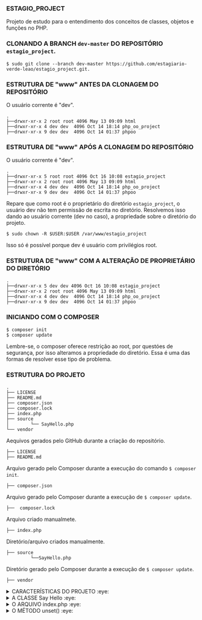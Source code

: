 ### ESTAGIO_PROJECT
Projeto de estudo para o entendimento dos conceitos de classes, objetos e funções no PHP.

### CLONANDO A BRANCH `dev-master` DO REPOSITÓRIO `estagio_project`.
    $ sudo git clone --branch dev-master https://github.com/estagiario-verde-leao/estagio_project.git.

### ESTRUTURA DE "www" ANTES DA CLONAGEM DO REPOSITÓRIO
O usuário corrente é "dev". 

    .
    ├──drwxr-xr-x 2 root root 4096 May 13 09:09 html
    ├──drwxr-xr-x 4 dev dev  4096 Oct 14 18:14 php_oo_project
    ├──drwxr-xr-x 9 dev dev  4096 Oct 14 01:37 phpoo

### ESTRUTURA DE "www" APÓS A CLONAGEM DO REPOSITÓRIO
O usuário corrente é "dev". 

    .
    ├──drwxr-xr-x 5 root root 4096 Oct 16 10:08 estagio_project
    ├──drwxr-xr-x 2 root root 4096 May 13 09:09 html
    ├──drwxr-xr-x 4 dev dev  4096 Oct 14 18:14 php_oo_project
    ├──drwxr-xr-x 9 dev dev  4096 Oct 14 01:37 phpoo

Repare que como root é o proprietário do diretório `estagio_project`, o usuário dev não tem permissão de escrita no diretório. Resolvemos isso dando ao usuário corrente (dev no caso), a propriedade sobre o diretório do projeto.
   
    $ sudo chown -R $USER:$USER /var/www/estagio_project
Isso só é possível porque dev é usuário com privilégios root.
### ESTRUTURA DE "www" COM A ALTERAÇÃO DE PROPRIETÁRIO DO DIRETÓRIO
    .
    ├──drwxr-xr-x 5 dev dev 4096 Oct 16 10:08 estagio_project
    ├──drwxr-xr-x 2 root root 4096 May 13 09:09 html
    ├──drwxr-xr-x 4 dev dev  4096 Oct 14 18:14 php_oo_project
    ├──drwxr-xr-x 9 dev dev  4096 Oct 14 01:37 phpoo

### INICIANDO COM O COMPOSER   
  
    $ composer init
    $ composer update
Lembre-se, o composer oferece restrição ao root, por questóes de segurança, por isso alteramos a propriedade do diretório. Essa é uma das formas de resolver esse tipo de problema.

### ESTRUTURA DO PROJETO
    .
    ├── LICENSE 
    ├── README.md 
    ├── composer.json
    ├── composer.lock
    ├── index.php
    ├── source
    │        └── SayHello.php
    └── vendor

Aequivos gerados pelo GitHub durante a criação do repositório.

    ├── LICENSE 
    ├── README.md

Arquivo gerado pelo Composer durante a execução do comando `$ composer init`.
    
    ├── composer.json

Arquivo gerado pelo Composer durante a execução de `$ composer update`.

    ├──  composer.lock 

Arquivo criado manualmete.
    
    ├── index.php

Diretório/arquivo criados manualmente.
    
    ├── source
             └──SayHello.php

Diretório gerado pelo Composer durante a execução de `$ composer update`.
 
    ├── vendor     
<details>
<summary>CARACTERÍSTICAS DO PROJETO :eye: </summary>
Projeto de estudo de Programação Orientada a Objetos - POO com Apache2, PHP 8.3, MySql, Composer, rodando em Ubuntu 24.04 em servidor local. O projeto usa o conceito de VirtualHost do Apache. 
</details>

<details>
<summary>A CLASSE Say Hello :eye: </summary> 
A class SayHello() possui um método, que quando chamado, imprime no console de depuração uma expressão de saudação.

    <?php

    namespace Source;

    class SayHello {
        protected $property;

        public function __construct($property) {
           $this->property = $property;
        }

        public function sayHello(): void {
            echo "1 - CHAMADA DO  MÉTODO sayHello()" . PHP_EOL;
            echo "Olá, " . $this->property . "!" . PHP_EOL;
        }

        public function __destruct() {
            echo "2 - CHAMADA DO  MÉTODO __destruct()" . PHP_EOL;            
        }
    }
### EXPLICANDO CADA COISA
`protected $property;`: 
Define uma propriedade chamada $property que tem visibilidade "protected". 
Isso significa que a propriedade pode ser acessada dentro da própria classe e por classes derivadas (subclasses), mas não diretamente de fora dessas classes.

`public function __construct($property)`: 
Este é o método construtor da classe, responsável por inicializar as propriedades da classe (nesse caso temos apenas $property. Repare que $property foi declarada, mas não foi inicializada) no momento em que a classe for
instanciada, ou seja no momento de criação do objeto, o método __construct() é invocado e as propriedades declaradas na classe são inicializadas com os valores passados como parâmetros, porque como foi declarado no método, o construtor da classe __construct() recebe um argumento, $property.   
O método __construct, como foi dito é chamado automaticamente quando um novo objeto da classe é criado. 

`$this->property = $property;`: 
Dentro do construtor, o valor passado como argumento $property é atribuído à propriedade da instância $this->property. Isso inicializa a propriedade da classe com o valor fornecido ao criar um objeto.
Basicamente, essa estrutura permite que você crie um novo objeto da classe com um valor inicial para a propriedade, que depois pode ser usada dentro da classe. 

`public function __destruct()`: 
Uma variável (propriedade, no contexto da POO) é um espaço reservado na mémoria do computador para o 
armazenamento de diferentes tipos de dados. 
Quando uma propriedade é declarada, um espaço é alocado na memória. 
Quando a propriedade é inicializada o espaço alocado recebe o valor atribuído à variável declarada.
O método __destruct(), não destrói a propriedade ou varável, mas apenas o valor que lhe foi atribuído na inicialização.
Basta executar var_dump() no objeto, que é uma variável declarada para receber o valor da instância da classe e 
veremos que o valor retornado é NULL, indicando que o objeto está vazio, ou que as propriedades declaradas estão vazias.
De outra forma, o destrutor destrói o valor das propriedades atribuídas ao objeto, mas não a propriedade em si que continua a existir, mas isso ocorre automaticamente quando o objeto sai de escopo ou é explicitamente destruído usando unset(), como neste caso. 
O destrutor é útil para liberar recursos específicos, mas não é algo que precisa ser usado para liberar memória de propriedades comuns.
Para entender de verdade execute var_dump ($objeto) alternadamente, antes e depois de unset();

Nesse exemplo:

**Propriedade**: Temos uma propriedade $property que é protegida.

**Construtor**: O construtor aceita um valor $property e inicializa a propriedade da instância com esse valor.

**Método sayHello**: Quando chamado, ele imprime uma saudação personalizada usando a propriedade $property.

Quando o objeto `$obj_saudacao` é criado, diz-se que a classe `SayHello()` foi instanciada e suas propriedades e métodos inicializados. Diz-se também que `$obj_saudacao` é um "novo" objeto SayHello().
Agora passamos a expressão "estagiario" como parâmetro em Sayhello (), porque foi declarado no método construtor que ele receberia argumento.

Quando o método sayHello é chamado é impresso (echo) no console de depuração, a palavra "estagiario", que concatenada com a string "Olá", produz a expressão de saudação "Olá estagiario".
</details>
<details>
<summary>O ARQUIVO index.php :eye: </summary> 

    <?php

    use Source\AreaTriangulo;
    use Source\Presentation;
    use Source\SayHello;

    require './vendor/autoload.php';

    $obj_saudacao = new SayHello("estagiario");
    $obj_saudacao->sayHello() . PHP_EOL;
    unset($obj_saudacao);
       if (!isset($obj_saudacao)) {
          echo "A variável \$obj_saudacao, instância da classe SayHello(), " . PHP_EOL . "que recebeu \"estagiario\" como parâmetro, não está mais em uso e foi destruída liberando recurso.";
        }

    $area = new AreaTriangulo();
    $area->exibirArea();
    unset($area);
       if (!isset($area)) {
         echo "A variável \$area, instância da classe AreaTriangulo(), " . PHP_EOL .
         "não está mais em uso e foi destruída liberando recurso." . PHP_EOL;
        }

    $apresentacao = new Presentation();
    $apresentacao->saudar();

Observe a classe `SayHello()` sendo instanciada `$obj_saudacao = new SayHello("estagiario");`.

Observe também a chamada do método `sayHello ()` e do método destrutor da classe `unset()`.
</details>

<details>
<summary>O MÉTODO unset() :eye: </summary> 
O método unset() é uma função do PHP usada para destruir variáveis especificadas. 

Quando você chama unset() em uma variável, o PHP remove essa variável do escopo atual, liberando qualquer memória associada a ela, porém se declararmos o método destrutor na classe, quando a classe for instanciada, o método construtor será chamado automaticamente ao fnal da execução.

Excluir da função SayHello() o método `__destruct()`, fazer a chamada do método `unset()` em `index.php` e ver o que acontece é um bom exercício.
</details>